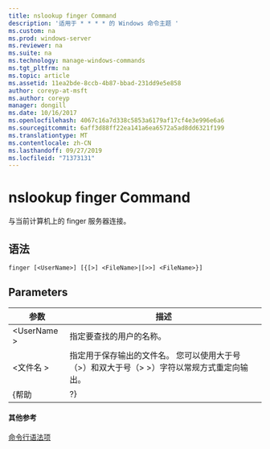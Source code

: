 ```yaml
---
title: nslookup finger Command
description: '适用于 * * * * 的 Windows 命令主题 '
ms.custom: na
ms.prod: windows-server
ms.reviewer: na
ms.suite: na
ms.technology: manage-windows-commands
ms.tgt_pltfrm: na
ms.topic: article
ms.assetid: 11ea2bde-8ccb-4b87-bbad-231dd9e5e858
author: coreyp-at-msft
ms.author: coreyp
manager: dongill
ms.date: 10/16/2017
ms.openlocfilehash: 4067c16a7d338c5853a6179af17cf4e3e996e6a6
ms.sourcegitcommit: 6aff3d88ff22ea141a6ea6572a5ad8dd6321f199
ms.translationtype: MT
ms.contentlocale: zh-CN
ms.lasthandoff: 09/27/2019
ms.locfileid: "71373131"
---
```

# <a name="nslookup-finger-command"></a>nslookup finger Command



与当前计算机上的 finger 服务器连接。

## <a name="syntax"></a>语法

```
finger [<UserName>] [{[>] <FileName>|[>>] <FileName>}]
```

## <a name="parameters"></a>Parameters

|  参数  |                                                                               描述                                                                               |
|-------------|-------------------------------------------------------------------------------------------------------------------------------------------------------------------------|
| \<UserName > |                                                               指定要查找的用户的名称。                                                                |
| \<文件名 > | 指定用于保存输出的文件名。 您可以使用大于号（>）和双大于号（> >）字符以常规方式重定向输出。 |
|    {帮助    |                                                                                   ?}                                                                                    |

#### <a name="additional-references"></a>其他参考

[命令行语法项](command-line-syntax-key.md)
